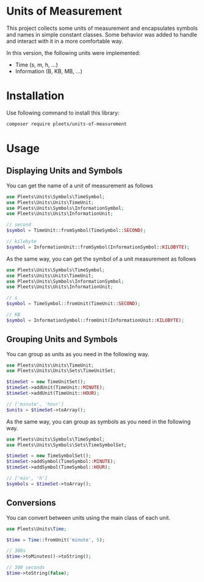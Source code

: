 # Units of Measurement

This project collects some units of measurement and encapsulates symbols and names in simple constant classes. Some behavior was added
to handle and interact with it in a more comfortable way.

In this version, the following units were implemented:

- Time (s, m, h, ...)
- Information (B, KB, MB, ...)

# Installation

Use following command to install this library:

```bash
composer require pleets/units-of-measurement
```

# Usage

## Displaying Units and Symbols

You can get the name of a unit of measurement as follows

```php
use Pleets\Units\Symbols\TimeSymbol;
use Pleets\Units\Units\TimeUnit;
use Pleets\Units\Symbols\InformationSymbol;
use Pleets\Units\Units\InformationUnit;

// second
$symbol = TimeUnit::fromSymbol(TimeSymbol::SECOND);

// kilobyte
$symbol = InformationUnit::fromSymbol(InformationSymbol::KILOBYTE);
```

As the same way, you can get the symbol of a unit measurement as follows

```php
use Pleets\Units\Symbols\TimeSymbol;
use Pleets\Units\Units\TimeUnit;
use Pleets\Units\Symbols\InformationSymbol;
use Pleets\Units\Units\InformationUnit;

// s
$symbol = TimeSymbol::fromUnit(TimeUnit::SECOND);

// KB
$symbol = InformationSymbol::fromUnit(InformationUnit::KILOBYTE);
```

## Grouping Units and Symbols

You can group as units as you need in the following way.

```php
use Pleets\Units\Units\TimeUnit;
use Pleets\Units\Units\Sets\TimeUnitSet;

$timeSet = new TimeUnitSet();
$timeSet->addUnit(TimeUnit::MINUTE);
$timeSet->addUnit(TimeUnit::HOUR);

// ['minute', 'hour']
$units = $timeSet->toArray();
```

As the same way, you can group as symbols as you need in the following way.

```php
use Pleets\Units\Symbols\TimeSymbol;
use Pleets\Units\Symbols\Sets\TimeSymbolSet;

$timeSet = new TimeSymbolSet();
$timeSet->addSymbol(TimeSymbol::MINUTE);
$timeSet->addSymbol(TimeSymbol::HOUR);

// ['min', 'h']
$symbols = $timeSet->toArray();
```

## Conversions

You can convert between units using the main class of each unit.

```php
use Pleets\Units\Time;

$time = Time::fromUnit('minute', 5);

// 300s
$time->toMinutes()->toString();

// 300 seconds
$time->toString(false);
```

